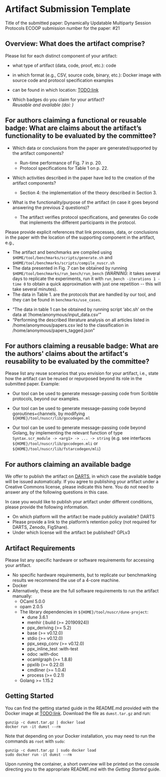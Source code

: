 # Artifact Submission Template

Title of the submitted paper: Dynamically Updatable Multiparty Session Protocols
ECOOP submission number for the paper: #21

## Overview: What does the artifact comprise?

Please list for each distinct component of your artifact:

* what type of artifact (data, code, proof, etc.):
  code

* in which format (e.g., CSV, source code, binary, etc.):
  Docker image with source code and protocol specification examples

* can be found in which location:
  [TODO:link]()

* Which badges do you claim for your artifact?  
  _Reusable and available (doi: )_

## For authors claiming a functional or reusable badge: What are claims about the artifact’s functionality to be evaluated by the committee?

* Which data or conclusions from the paper are generated/supported by the artifact components?
  - Run-time performance of Fig. 7 in p. 20.
  - Protocol specifications for Table 1 on p. 22.

* Which activities described in the paper have led to the creation of the artifact components?
  - Section 4: the implementation of the theory described in Section 3.

* What is the functionality/purpose of the artifact (in case it goes beyond answering the previous 2 questions)? 
  - The artifact verifies protocol specifications, and generates Go code that implements the different participants in the protocol.

Please provide explicit references that link processes, data, or conclusions in the paper with the location of the supporting component in the artifact, e.g., 

  - The artifact and benchmarks are compiled using `$HOME/tool/benchmarks/scripts/generate.sh` and `$HOME/tool/benchmarks/scripts/compile_nuscr.sh`
  - The data presented in Fig. 7 can be obtained by running `$HOME/tool/benchmarks/run_bench/run_bench` (*WARNING*: it takes several days to replicate the experiments, run it with `run_bench -iterations 1 -time 0` to obtain a quick approximation with just one repetition -- this will take several minutes).
  - The data in Table 1. are the protocols that are handled by our tool, and they can be found in `benchmarks/use_cases`.

* “The data in table 1 can be obtained by running script ‘abc.sh’ on the data at ‘/home/anonymous/input_data.csv’”
* “Performing the described literature analysis on all articles listed in /home/anonymous/papers.csv led to the classification in /home/anonymous/papers_tagged.json”

## For authors claiming a reusable badge: What are the authors' claims about the artifact's reusability to be evaluated by the committee?

Please list any reuse scenarios that you envision for your artifact, i.e., state how the artifact can be reused or repurposed beyond its role in the submitted paper. Example:

* Our tool can be used to generate message-passing code from Scribble protocols, beyond our examples.

* Our tool can be used to generate message-passing code beyond goroutines+channels, by modifying `${HOME}/tool/nuscr/lib/gocodegen.ml`

* Our tool can be used to generate message-passing code beyond Golang, by implementing the relevant function of type `Syntax.scr_module -> <arg1> -> ... -> string` (e.g. see interfaces `${HOME}/tool/nuscr/lib/gocodegen.mli` or `${HOME}/tool/nuscr/lib/fstarcodegen/mli`)

## For authors claiming an available badge

We offer to publish the artifact on [DARTS](https://drops.dagstuhl.de/opus/institut_darts.php), in which case the available badge will be issued automatically.
If you agree to publishing your artifact under a Creative Commons license, please indicate this here.
You do not need to answer any of the following questions in this case.

In case you would like to publish your artifact under different conditions, please provide the following information.

* On which platform will the artifact be made publicly available? DARTS
* Please provide a link to the platform’s retention policy (not required for DARTS, Zenodo, FigShare).
* Under which license will the artifact be published? GPLv3

## Artifact Requirements

Please list any specific hardware or software requirements for accessing your artifact.
* No specific hardware requirements, but to replicate our benchmarking results we recommend the use of a 4-core machine.
* Docker
* Alternatively, these are the full software requirements to run the artifact manually:
    - OCaml 5.0.0
    - opam 2.0.5
    - The library dependencies in `${HOME}/tool/nuscr/dune-project`:
        - dune 3.6.1
        - menhir (:build (>= 20190924))
        - ppx_deriving (>= 5.2)
        - base (>= v0.12.0)
        - stdio (>= v0.12.0)
        - ppx_sexp_conv (>= v0.12.0)
        - ppx_inline_test :with-test
        - odoc :with-doc
        - ocamlgraph (>= 1.8.8)
        - ppxlib (>= 0.22.0)
        - cmdliner (>= 1.0.4)
        - process (>= 0.2.1)
    - Golang >= 1.15.2

## Getting Started

You can find the getting started guide in the README.md provided with the Docker image at [TODO:link](). Download the file as `dumst.tar.gz` and run:
```
gunzip -c dumst.tar.gz | docker load
docker run -it dumst --rm
```
Note that depending on your Docker installation, you may need to run the commands as `root` with `sudo`:
```
gunzip -c dumst.tar.gz | sudo docker load
sudo docker run -it dumst --rm
```
Upon running the container, a short overview will be printed on the console directing you to the appropriate README.md with the _Getting Started_ guide.
